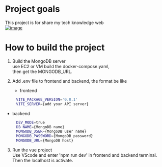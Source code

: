 # Project goals
This project is for share my tech knowledge web<br>
[![image](https://github.com/samhuang95/my_web/assets/124756719/8c1ebb8d-abdb-4500-bc91-cdde83b83e9a)](https://youtu.be/RfNeaCq9UZg)


# How to build the project
1. Build the MongoDB server<br>
	use EC2 or VM build the docker-compose.yaml,<br>
	then get the MONGODB_URL. <br>

2. Add .env file to frontend and backend, the format be like<br>

   - frontend<br>
```bash
     VITE_PACKAGE_VERSION='0.0.1'
     VITE_SERVER={add your API server}
```
   - backend<br>
```bash
     DEV_MODE=true
     DB_NAME={MongoDB name}
     MONGODB_USER={MongoDB user name}
     MONGODB_PASSWORD={MongoDB password}
     MONGODB_URL={MongoDB host}
```	 
3. Run the vue project<br>
   Use VScode and enter 'npm run dev' in frontend and backend terminal.<br>
   Then the localhost is activate.<br>

